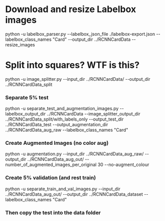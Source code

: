 # Download and resize Labelbox images
python -u labelbox_parser.py --labelbox_json_file ./labelbox-export.json --labelbox_class_names "Card" --output_dir ../RCNNCardData --resize_images

# Split into squares?  WTF is this?
python -u image_splitter.py --input_dir ../RCNNCardData/ --output_dir ../RCNNCardData_split

### Separate 5% test
python -u separate_test_and_augmentation_images.py --labelbox_output_dir ../RCNNCardData --image_splitter_output_dir ../RCNNCardData_split/with_labels_only --output_test_dir ../RCNNCardData_test --output_augmentation_dir ../RCNNCardData_aug_raw --labelbox_class_names "Card"

### Create Augmented Images (no color aug)
python -u augmentation.py --input_dir ../RCNNCardData_aug_raw/ --output_dir ../RCNNCardData_aug_out/ --number_of_augmented_images_per_original 30 --no-augment_colour

### Create 5% validation (and rest train)
python -u separate_train_and_val_images.py --input_dir ../RCNNCardData_aug_out/ --output_dir ../RCNNCardData_dataset --labelbox_class_names "Card"

### Then copy the test into the data folder